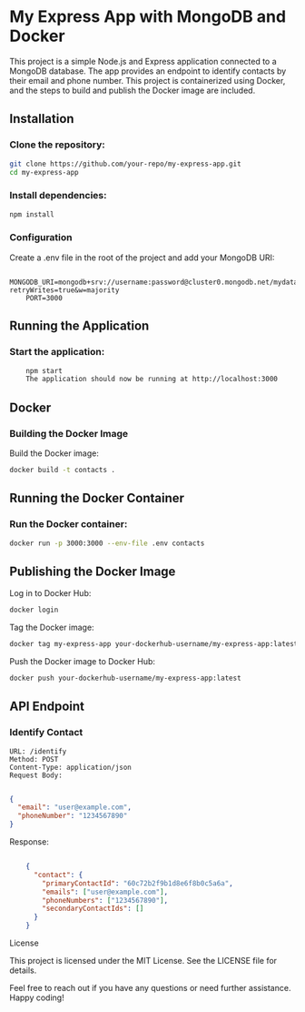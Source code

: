 # My Express App with MongoDB and Docker

This project is a simple Node.js and Express application connected to a MongoDB database. The app provides an endpoint to identify contacts by their email and phone number. This project is containerized using Docker, and the steps to build and publish the Docker image are included.

## Installation

### Clone the repository:

```bash
git clone https://github.com/your-repo/my-express-app.git
cd my-express-app
```

### Install dependencies:

```bash
npm install
```

### Configuration

Create a .env file in the root of the project and add your MongoDB URI:

```env
    MONGODB_URI=mongodb+srv://username:password@cluster0.mongodb.net/mydatabase?retryWrites=true&w=majority
    PORT=3000
```

## Running the Application

### Start the application:

```bash
    npm start
    The application should now be running at http://localhost:3000 
```
## Docker

### Building the Docker Image

Build the Docker image:

```bash
docker build -t contacts .
```
## Running the Docker Container

### Run the Docker container:

```bash
docker run -p 3000:3000 --env-file .env contacts
```

## Publishing the Docker Image

Log in to Docker Hub:

```bash
docker login
```

Tag the Docker image:

```bash
docker tag my-express-app your-dockerhub-username/my-express-app:latest
```

Push the Docker image to Docker Hub:

```bash
docker push your-dockerhub-username/my-express-app:latest
```
## API Endpoint

### Identify Contact

    URL: /identify
    Method: POST
    Content-Type: application/json
    Request Body:

```json

{
  "email": "user@example.com",
  "phoneNumber": "1234567890"
}
```
Response:

```json

    {
      "contact": {
        "primaryContactId": "60c72b2f9b1d8e6f8b0c5a6a",
        "emails": ["user@example.com"],
        "phoneNumbers": ["1234567890"],
        "secondaryContactIds": []
      }
    }
```
License

This project is licensed under the MIT License. See the LICENSE file for details.

Feel free to reach out if you have any questions or need further assistance. Happy coding!
